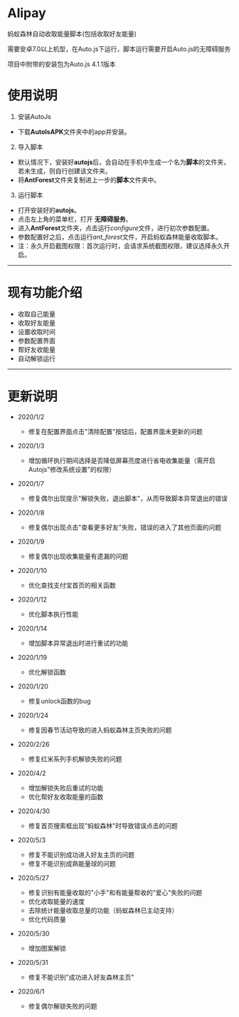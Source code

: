 # Alipay
蚂蚁森林自动收取能量脚本(包括收取好友能量)

需要安卓7.0以上机型，在Auto.js下运行，脚本运行需要开启Auto.js的无障碍服务

项目中附带的安装包为Auto.js 4.1.1版本
# 使用说明
1. 安装AutoJs
- 下载**AutolsAPK**文件夹中的app并安装。
2. 导入脚本
- 默认情况下，安装好**autojs**后，会自动在手机中生成一个名为**脚本**的文件夹，若未生成，则自行创建该文件夹。
- 将**AntForest**文件夹复制进上一步的**脚本**文件夹中。
3. 运行脚本
- 打开安装好的**autojs**。
- 点击左上角的菜单栏，打开 **无障碍服务**。
- 进入**AntForest**文件夹，点击运行*configure*文件，进行初次参数配置。
- 参数配置好之后，点击运行*ant_forest*文件，开启蚂蚁森林能量收取脚本。
- 注：永久开启截图权限：首次运行时，会请求系统截图权限，建议选择永久开启。
---
# 现有功能介绍
- 收取自己能量
- 收取好友能量
- 设置收取时间
- 参数配置界面
- 帮好友收能量
- 自动解锁运行
---
# 更新说明
- 2020/1/2 
    - 修复在配置界面点击"清除配置"按钮后，配置界面未更新的问题

- 2020/1/3
    - 增加循环执行期间选择是否降低屏幕亮度进行省电收集能量（需开启Autojs"修改系统设置"的权限）

- 2020/1/7
    - 修复偶尔出现提示"解锁失败，退出脚本"，从而导致脚本异常退出的错误

- 2020/1/8
    - 修复偶尔出现点击"查看更多好友"失败，错误的进入了其他页面的问题

- 2020/1/9
    - 修复偶尔出现收集能量有遗漏的问题

- 2020/1/10
    - 优化查找支付宝首页的相关函数

- 2020/1/12
    - 优化脚本执行性能

- 2020/1/14
    - 增加脚本异常退出时进行重试的功能

- 2020/1/19
    - 优化解锁函数
    
- 2020/1/20
    - 修复unlock函数的bug

- 2020/1/24
    - 修复因春节活动导致的进入蚂蚁森林主页失败的问题

- 2020/2/26
    - 修复红米系列手机解锁失败的问题

- 2020/4/2
    - 增加解锁失败后重试的功能
    - 优化帮好友收取能量的函数

- 2020/4/30
    - 修复首页搜索框出现"蚂蚁森林"时导致错误点击的问题

- 2020/5/3
    - 修复不能识别成功进入好友主页的问题
    - 修复不能识别成熟能量球的问题

- 2020/5/27
    - 修复识别有能量收取的"小手"和有能量帮收的"爱心"失败的问题
    - 优化收取能量的速度
    - 去除统计能量收取总量的功能（蚂蚁森林已主动支持）
    - 优化代码质量

- 2020/5/30
    - 增加图案解锁

- 2020/5/31
    - 修复不能识别"成功进入好友森林主页"

- 2020/6/1
    - 修复偶尔解锁失败的问题